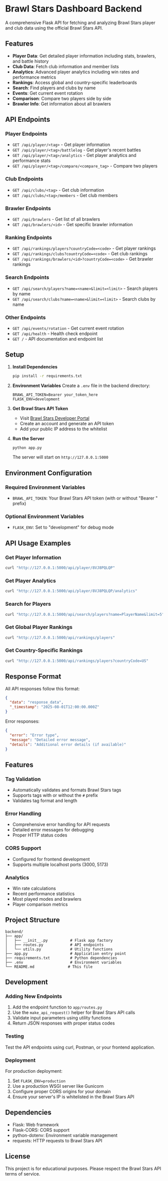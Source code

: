 # Brawl Stars Dashboard Backend

A comprehensive Flask API for fetching and analyzing Brawl Stars player and club data using the official Brawl Stars API.

## Features

- **Player Data**: Get detailed player information including stats, brawlers, and battle history
- **Club Data**: Fetch club information and member lists
- **Analytics**: Advanced player analytics including win rates and performance metrics
- **Rankings**: Access global and country-specific leaderboards
- **Search**: Find players and clubs by name
- **Events**: Get current event rotation
- **Comparison**: Compare two players side by side
- **Brawler Info**: Get information about all brawlers

## API Endpoints

### Player Endpoints
- `GET /api/player/<tag>` - Get player information
- `GET /api/player/<tag>/battlelog` - Get player's recent battles
- `GET /api/player/<tag>/analytics` - Get player analytics and performance stats
- `GET /api/player/<tag>/compare/<compare_tag>` - Compare two players

### Club Endpoints
- `GET /api/clubs/<tag>` - Get club information
- `GET /api/clubs/<tag>/members` - Get club members

### Brawler Endpoints
- `GET /api/brawlers` - Get list of all brawlers
- `GET /api/brawlers/<id>` - Get specific brawler information

### Ranking Endpoints
- `GET /api/rankings/players?countryCode=<code>` - Get player rankings
- `GET /api/rankings/clubs?countryCode=<code>` - Get club rankings
- `GET /api/rankings/brawlers/<id>?countryCode=<code>` - Get brawler rankings

### Search Endpoints
- `GET /api/search/players?name=<name>&limit=<limit>` - Search players by name
- `GET /api/search/clubs?name=<name>&limit=<limit>` - Search clubs by name

### Other Endpoints
- `GET /api/events/rotation` - Get current event rotation
- `GET /api/health` - Health check endpoint
- `GET /` - API documentation and endpoint list

## Setup

1. **Install Dependencies**
   ```bash
   pip install -r requirements.txt
   ```

2. **Environment Variables**
   Create a `.env` file in the backend directory:
   ```
   BRAWL_API_TOKEN=Bearer your_token_here
   FLASK_ENV=development
   ```

3. **Get Brawl Stars API Token**
   - Visit [Brawl Stars Developer Portal](https://developer.brawlstars.com)
   - Create an account and generate an API token
   - Add your public IP address to the whitelist

4. **Run the Server**
   ```bash
   python app.py
   ```
   
   The server will start on `http://127.0.0.1:5000`

## Environment Configuration

### Required Environment Variables
- `BRAWL_API_TOKEN`: Your Brawl Stars API token (with or without "Bearer " prefix)

### Optional Environment Variables
- `FLASK_ENV`: Set to "development" for debug mode

## API Usage Examples

### Get Player Information
```bash
curl "http://127.0.0.1:5000/api/player/8VJ8PQLQP"
```

### Get Player Analytics
```bash
curl "http://127.0.0.1:5000/api/player/8VJ8PQLQP/analytics"
```

### Search for Players
```bash
curl "http://127.0.0.1:5000/api/search/players?name=PlayerName&limit=5"
```

### Get Global Player Rankings
```bash
curl "http://127.0.0.1:5000/api/rankings/players"
```

### Get Country-Specific Rankings
```bash
curl "http://127.0.0.1:5000/api/rankings/players?countryCode=US"
```

## Response Format

All API responses follow this format:
```json
{
  "data": "response_data",
  "_timestamp": "2025-08-01T12:00:00.000Z"
}
```

Error responses:
```json
{
  "error": "Error type",
  "message": "Detailed error message",
  "details": "Additional error details (if available)"
}
```

## Features

### Tag Validation
- Automatically validates and formats Brawl Stars tags
- Supports tags with or without the `#` prefix
- Validates tag format and length

### Error Handling
- Comprehensive error handling for API requests
- Detailed error messages for debugging
- Proper HTTP status codes

### CORS Support
- Configured for frontend development
- Supports multiple localhost ports (3000, 5173)

### Analytics
- Win rate calculations
- Recent performance statistics
- Most played modes and brawlers
- Player comparison metrics

## Project Structure

```
backend/
├── app/
│   ├── __init__.py          # Flask app factory
│   ├── routes.py            # API endpoints
│   └── utils.py             # Utility functions
├── app.py                   # Application entry point
├── requirements.txt         # Python dependencies
├── .env                     # Environment variables
└── README.md               # This file
```

## Development

### Adding New Endpoints
1. Add the endpoint function to `app/routes.py`
2. Use the `make_api_request()` helper for Brawl Stars API calls
3. Validate input parameters using utility functions
4. Return JSON responses with proper status codes

### Testing
Test the API endpoints using curl, Postman, or your frontend application.

### Deployment
For production deployment:
1. Set `FLASK_ENV=production`
2. Use a production WSGI server like Gunicorn
3. Configure proper CORS origins for your domain
4. Ensure your server's IP is whitelisted in the Brawl Stars API

## Dependencies

- Flask: Web framework
- Flask-CORS: CORS support
- python-dotenv: Environment variable management
- requests: HTTP requests to Brawl Stars API

## License

This project is for educational purposes. Please respect the Brawl Stars API terms of service.
